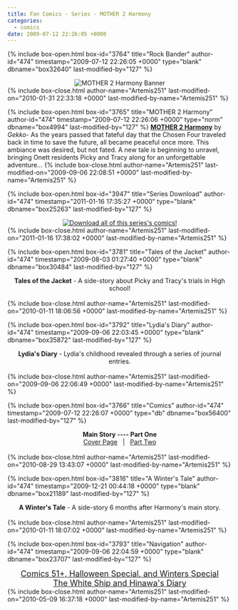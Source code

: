 ```yaml
---
title: Fan Comics - Series - MOTHER 2 Harmony
categories:
  - comics
date: 2009-07-12 22:26:05 +0000
---
```

{% include box-open.html box-id="3764" title="Rock Bander" author-id="474" timestamp="2009-07-12 22:26:05 +0000" type="blank" dbname="box32640" last-modified-by="127" %}
<center>
<img src="http://starmen.net/comics/series/harmony/harmonybanner2.jpg" alt="MOTHER 2 Harmony Banner" />
</center>
{% include box-close.html author-name="Artemis251" last-modified-on="2010-01-31 22:33:18 +0000" last-modified-by-name="Artemis251" %}

{% include box-open.html box-id="3765" title="MOTHER 2 Harmony" author-id="474" timestamp="2009-07-12 22:26:06 +0000" type="norm" dbname="box4994" last-modified-by="127" %}
<b><u>MOTHER 2 Harmony</u></b> by <i>Gekko</i>-  As the years passed that fateful day that the Chosen Four traveled back in time to save the future, all became peaceful once more. This ambiance was desired, but not fated. A new tale is beginning to unravel, bringing Onett residents Picky and Tracy along for an unforgettable adventure...
{% include box-close.html author-name="Artemis251" last-modified-on="2009-09-06 22:08:51 +0000" last-modified-by-name="Artemis251" %}

{% include box-open.html box-id="3947" title="Series Download" author-id="474" timestamp="2011-01-16 17:35:27 +0000" type="blank" dbname="box25263" last-modified-by="127" %}
<center>
<a href="http://www.mediafire.com/?d1gdpu87yh5y0uu"><img src="http://starmen.net/comics/series/harmony/pdfdl.png" alt="Download all of this series's comics!" border="0" /></a>
</center>
{% include box-close.html author-name="Artemis251" last-modified-on="2011-01-16 17:38:02 +0000" last-modified-by-name="Artemis251" %}

{% include box-open.html box-id="3781" title="Tales of the Jacket" author-id="474" timestamp="2009-08-03 01:27:40 +0000" type="blank" dbname="box30484" last-modified-by="127" %}
<center><b>Tales of the Jacket</b> - A side-story about Picky and Tracy's trials in High school!
<br /><br />
<navigator search="`Content` LIKE 'Gekko Jacket%'" display="no" quantity="50" section="description" /><displaytor mode="twocolumnlist" /></center>
{% include box-close.html author-name="Artemis251" last-modified-on="2010-01-11 18:06:56 +0000" last-modified-by-name="Artemis251" %}

{% include box-open.html box-id="3792" title="Lydia's Diary" author-id="474" timestamp="2009-09-06 22:03:45 +0000" type="blank" dbname="box35872" last-modified-by="127" %}
<center><b>Lydia's Diary</b> - Lydia's childhood revealed through a series of journal entries.
<br /><br />
<navigator search="`Content` LIKE 'Gekko Lydia Journal%'" display="no" quantity="50" section="description" /><displaytor mode="list" /></center>
{% include box-close.html author-name="Artemis251" last-modified-on="2009-09-06 22:06:49 +0000" last-modified-by-name="Artemis251" %}

{% include box-open.html box-id="3766" title="Comics" author-id="474" timestamp="2009-07-12 22:26:07 +0000" type="db" dbname="box56400" last-modified-by="127" %}
<center>
<b>Main Story ---- Part One</b><br />
<a href="http://starmen.net/vote/vote.php?id=27559">Cover Page</a> &nbsp;&nbsp;|&nbsp;&nbsp; <a href="http://starmen.net/comics/series/harmony/index2.php">Part Two</a>
<br /><br />
<navigator search="`Content` LIKE 'Harmony%'" display="no" quantity="50" section="description" /><displaytor mode="twocolumnlist" /></center>
{% include box-close.html author-name="Artemis251" last-modified-on="2010-08-29 13:43:07 +0000" last-modified-by-name="Artemis251" %}

{% include box-open.html box-id="3816" title="A Winter's Tale" author-id="474" timestamp="2009-12-21 00:44:18 +0000" type="blank" dbname="box21189" last-modified-by="127" %}
<center><b>A Winter's Tale</b> - A side-story 6 months after Harmony's main story.
<br /><br />
<navigator search="`Content` LIKE 'Harmony Winter%'" display="no" quantity="50" section="description" /><displaytor mode="twocolumnlist" /></center>
{% include box-close.html author-name="Artemis251" last-modified-on="2010-01-11 18:07:02 +0000" last-modified-by-name="Artemis251" %}

{% include box-open.html box-id="3793" title="Navigation" author-id="474" timestamp="2009-09-06 22:04:59 +0000" type="blank" dbname="box23707" last-modified-by="127" %}
<center><a href="index2.php"><font size="4">Comics 51+, Halloween Special, and Winters Special</font></a><br />
<a href="index3.php"><font size="4">The White Ship and Hinawa's Diary</font></a></center>
{% include box-close.html author-name="Artemis251" last-modified-on="2010-05-09 16:37:18 +0000" last-modified-by-name="Artemis251" %}
